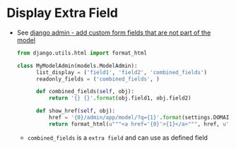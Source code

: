 # Display Extra Field

* See [django admin - add custom form fields that are not part of the model](http://stackoverflow.com/questions/17948018/django-admin-add-custom-form-fields-that-are-not-part-of-the-model)

  ```python
  from django.utils.html import format_html

  class MyModelAdmin(models.ModelAdmin):
        list_display = ('field1', 'field2', 'combined_fields')
        readonly_fields = ('combined_fields', )

        def combined_fields(self, obj):
            return '{} {}'.format(obj.field1, obj.field2)

        def show_href(self, obj):
            href = '{0}/admin/app/model/?q={1}'.format(settings.DOMAIN, obj.xxx_id)
            return format_html(u"""<a href='{0}'>{1}</a>""", href, u'Verbose_name')
  ```

  * ``combined_fields`` is a ``extra field`` and can use as defined field


